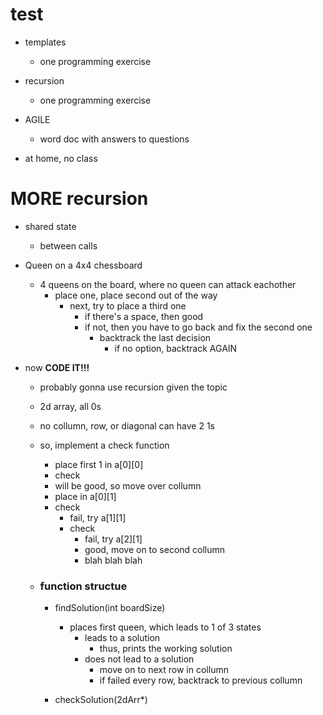 # test

- templates
  - one programming exercise
- recursion
  - one programming exercise
- AGILE
  - word doc with answers to questions

- at home, no class

# MORE recursion

- shared state
  - between calls

- Queen on a 4x4 chessboard
	- 4 queens on the board, where no queen can attack eachother
		- place one, place second out of the way
			- next, try to place a third one
				- if there's a space, then good
				- if not, then you have to go back and fix the second one
			 		- backtrack the last decision
			 			- if no option, backtrack AGAIN

- now **CODE IT!!!**
	- probably gonna use recursion given the topic
	- 2d array, all 0s
	- no collumn, row, or diagonal can have 2 1s
	- so, implement a check function
		- place first 1 in a[0][0]
		- check
		- will be good, so move over collumn
		- place in a[0][1]
		- check
			- fail, try a[1][1]
			- check
				- fail, try a[2][1]
				- good, move on to second collumn
				- blah blah blah

	- ### function structue
		- findSolution(int boardSize)
			- places first queen, which leads to 1 of 3 states
				- leads to a solution
					- thus, prints the working solution
				- does not lead to a solution
					- move on to next row in collumn
					- if failed every row, backtrack to previous collumn
				
		- checkSolution(2dArr*)
